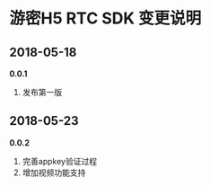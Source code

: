 # 游密H5 RTC SDK 变更说明

## 2018-05-18
**0.0.1**
1. 发布第一版

## 2018-05-23
**0.0.2**
1. 完善appkey验证过程
2. 增加视频功能支持